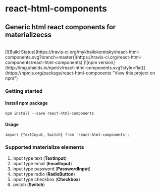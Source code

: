 # react-html-components
## Generic html react components for materializecss
<br />
[![Build
Status](https://travis-ci.org/mykhailokoretskyi/react-html-components.svg?branch=master)](https://travis-ci.org/react-html-components/react-html-components) [![npm
version](http://img.shields.io/npm/v/react-html-components.svg?style=flat)](https://npmjs.org/package/react-html-components "View this project on npm")

### Getting started

#### Install npm package
`npm install --save react-html-components`

#### Usage
`import {TextInput, Switch} from 'react-html-components';`

### Supported materialize elements

1. input type text (**TextInput**)
2. input type email (**EmailInput**)
3. input type password (**PasswordInput**)
4. input type radio (**RadioButton**)
5. input type checkbox (**Checkbox**)
6. switch (**Switch**)

